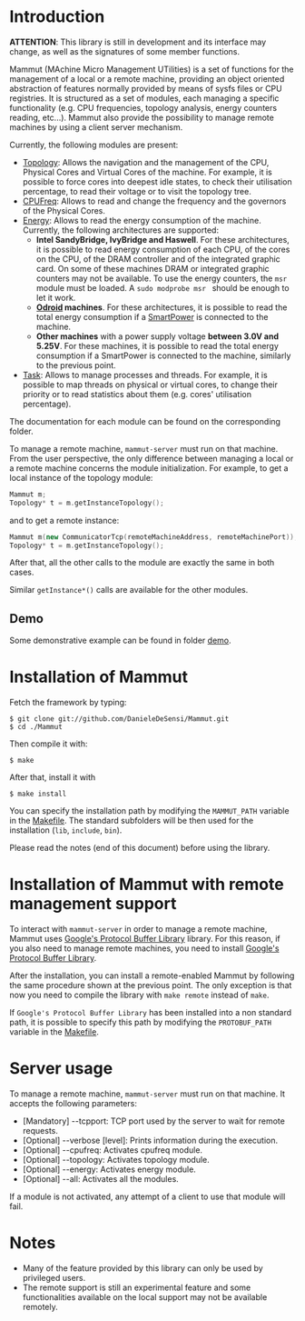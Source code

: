 Introduction
================================================================================================================
**ATTENTION**: This library is still in development and its interface may change, as well as the signatures of some
member functions.

Mammut (MAchine Micro Management UTilities) is a set of functions for the management of a local or a remote
machine, providing an object oriented abstraction of features normally provided by means of sysfs files or CPU registries. 
It is structured as a set of modules, each managing a specific functionality (e.g. CPU frequencies,
topology analysis, energy counters reading, etc...). 
Mammut also provide the possibility to manage remote machines by using a client server mechanism. 

Currently, the following modules are present:

+ [Topology](./mammut/topology): Allows the navigation and the management of the CPU, Physical Cores and Virtual Cores
  of the machine. For example, it is possible to force cores into deepest idle states, to check their utilisation 
  percentage, to read their voltage or to visit the topology tree.
+ [CPUFreq](./mammut/cpufreq): Allows to read and change the frequency and the governors of the Physical Cores.
+ [Energy](./mammut/energy): Allows to read the energy consumption of the machine. Currently, the following architectures are supported:
	- **Intel SandyBridge, IvyBridge and Haswell**. For these architectures, it is possible to read energy consumption of each CPU, 
	  of the cores on the CPU, of the DRAM controller and of the integrated graphic card. On some of these machines DRAM or 
	  integrated graphic counters may not be available.
      To use the energy counters, the  ```msr ``` module must be loaded. A  ```sudo modprobe msr ``` should be enough to let it work.
	- **[Odroid](http://www.hardkernel.com/main/main.php) machines**. For these architectures, it is possible to read the total energy consumption if a 
	  [SmartPower](http://odroid.com/dokuwiki/doku.php?id=en:odroidsmartpower) is connected to the machine.
	- **Other machines** with a power supply voltage **between 3.0V and 5.25V**. For these machines, it is possible to
	  read the total energy consumption if a SmartPower is connected to the machine, similarly to the previous point.
+ [Task](./mammut/task): Allows to manage processes and threads. For example, it is possible to map threads on 
  physical or virtual cores, to change their priority or to read statistics about them (e.g. cores' utilisation 
  percentage).

The documentation for each module can be found on the corresponding folder.

To manage a remote machine, ```mammut-server``` must run on that machine. 
From the user perspective, the only difference between managing a local or a 
remote machine concerns the module initialization. For example,
to get a local instance of the topology module:

```C++
Mammut m;
Topology* t = m.getInstanceTopology();
```

and to get a remote instance:

```C++
Mammut m(new CommunicatorTcp(remoteMachineAddress, remoteMachinePort));
Topology* t = m.getInstanceTopology();
```

After that, all the other calls to the module are exactly the same in both cases.

Similar ```getInstance*()``` calls are available for the other modules.

Demo
----------------------------------------------------------------------------------------------------------------
Some demonstrative example can be found in folder [demo](./demo).

Installation of Mammut
================================================================================================================
Fetch the framework by typing:
```
$ git clone git://github.com/DanieleDeSensi/Mammut.git
$ cd ./Mammut
```

Then compile it with:
```
$ make
```

After that, install it with

```
$ make install
```

You can specify the installation path by modifying the ```MAMMUT_PATH``` 
variable in the [Makefile](./Makefile). The standard subfolders will be 
then used for the installation (```lib```, ```include```, ```bin```).

Please read the notes (end of this document) before using the library. 

Installation of Mammut with remote management support
================================================================================================================
To interact with ```mammut-server``` in order to manage a remote machine, 
Mammut uses [Google's Protocol Buffer Library](https://github.com/google/protobuf) 
library. For this reason, if you also need to manage remote machines,
you need to install [Google's Protocol Buffer Library](https://github.com/google/protobuf).

After the installation, you can install a remote-enabled Mammut by following 
the same procedure shown at the previous point.
The only exception is that now you need to compile the library with
```make remote``` instead of ```make```.

If ```Google's Protocol Buffer Library``` has been installed into a non standard
path, it is possible to specify this path by modifying the ```PROTOBUF_PATH``` 
variable in the [Makefile](./Makefile).

Server usage
================================================================================================================
To manage a remote machine, ```mammut-server``` must run on that machine. It accepts the following parameters:

+ [Mandatory] --tcpport: TCP port used by the server to wait for remote requests.
+ [Optional] --verbose [level]: Prints information during the execution.
+ [Optional] --cpufreq: Activates cpufreq module.
+ [Optional] --topology: Activates topology module.
+ [Optional] --energy: Activates energy module.
+ [Optional] --all: Activates all the modules.

If a module is not activated, any attempt of a client to use that module will fail.

Notes
================================================================================================================
+ Many of the feature provided by this library can only be used by privileged users.
+ The remote support is still an experimental feature and some functionalities 
available on the local support may not be available remotely.

